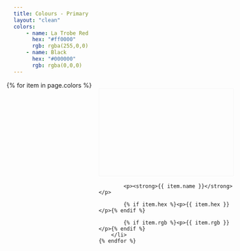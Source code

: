 ```yaml
---
title: Colours - Primary
layout: "clean"
colors:
    - name: La Trobe Red
      hex: "#ff0000"
      rgb: rgba(255,0,0)
    - name: Black
      hex: "#000000"
      rgb: rgba(0,0,0)
---
```


<style>
    .set {
        display: flex;
        flex-wrap: wrap;
        margin: 0 -1rem;
        padding: 0;
        list-style: none;
    }

    li {
        flex: 1 0 20%;
        margin: 1rem;
    }

    .color {
        width: 100%;
        height: 200px;
        color: white;
        border: 1px solid whitesmoke;
        margin-bottom: 1rem;
    }

    p {
        margin: 0;
    }
</style>


<ul class="set">
    {% for item in page.colors %} 
        <li>
            <div class="color" style="background:{{ item.hex }}" data-sketch-color="{{ item.hex }}"></div> 
            
            <p><strong>{{ item.name }}</strong></p>
            
            {% if item.hex %}<p>{{ item.hex }}</p>{% endif %}
            
            {% if item.rgb %}<p>{{ item.rgb }}</p>{% endif %}
        </li>
    {% endfor %}
</ul>
